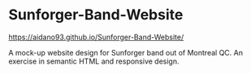 # Sunforger-Band-Website

https://aidano93.github.io/Sunforger-Band-Website/

A mock-up website design for Sunforger band out of Montreal QC. An exercise in semantic HTML and responsive design.

